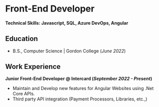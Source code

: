 # Front-End Developer

#### Technical Skills: Javascript, SQL, Azure DevOps, Angular

## Education		        		
- B.S., Computer Science | Gordon College (_June 2022_)

## Work Experience
**Junior Front-End Developer @ Intercard (_September 2022 - Present_)**
- Maintain and Develop new features for Angular Websites using .Net Core APIs.
- Third party API integration (Payment Processors, Libraries, etc.,)
